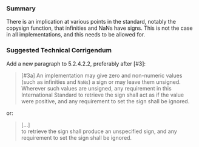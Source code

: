 ### Summary

There is an implication at various points in the standard, notably the copysign
function, that infinities and NaNs have signs. This is not the case in all
implementations, and this needs to be allowed for.

### Suggested Technical Corrigendum

Add a new paragraph to 5.2.4.2.2, preferably after \[#3\]:

> \[#3a\] An implementation may give zero and non-numeric values (such as
> infinities and `NaNs`) a sign or may leave them unsigned. Wherever such values
> are unsigned, any requirement in this International Standard to retrieve the
> sign shall act as if the value were positive, and any requirement to set the
> sign shall be ignored.

or:

> \[...\]  
> to retrieve the sign shall produce an unspecified sign, and any requirement to
> set the sign shall be ignored.
